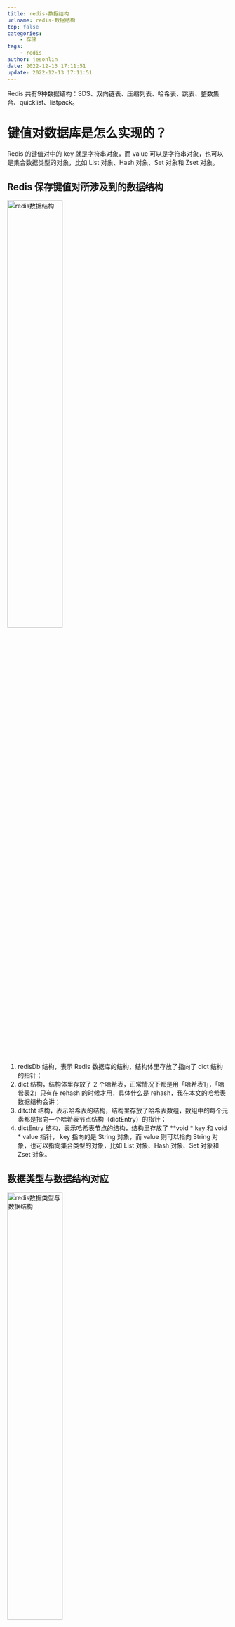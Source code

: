 ```yaml
---
title: redis-数据结构
urlname: redis-数据结构
top: false
categories:
    - 存储
tags:
    - redis
author: jesonlin
date: 2022-12-13 17:11:51
update: 2022-12-13 17:11:51
---
```


Redis 共有9种数据结构：SDS、双向链表、压缩列表、哈希表、跳表、整数集合、quicklist、listpack。

<!-- more -->

# 键值对数据库是怎么实现的？
Redis 的键值对中的 key 就是字符串对象，而 value 可以是字符串对象，也可以是集合数据类型的对象，比如 List 对象、Hash 对象、Set 对象和 Zset 对象。

## Redis 保存键值对所涉及到的数据结构
<img src="./redis数据结构.webp" width = "50%" height = "50%" alt="redis数据结构" align=center />

1. redisDb 结构，表示 Redis 数据库的结构，结构体里存放了指向了 dict 结构的指针；
2. dict 结构，结构体里存放了 2 个哈希表，正常情况下都是用「哈希表1」，「哈希表2」只有在 rehash 的时候才用，具体什么是 rehash，我在本文的哈希表数据结构会讲；
3. ditctht 结构，表示哈希表的结构，结构里存放了哈希表数组，数组中的每个元素都是指向一个哈希表节点结构（dictEntry）的指针；
4. dictEntry 结构，表示哈希表节点的结构，结构里存放了 **void * key 和 void * value 指针， key 指向的是 String 对象，而 value 则可以指向 String 对象，也可以指向集合类型的对象，比如 List 对象、Hash 对象、Set 对象和 Zset 对象。

## 数据类型与数据结构对应
<img src="./redis数据类型与数据结构.webp" width = "50%" height = "50%" alt="redis数据类型与数据结构" align=center />

## redis 这么快的原因
1. 内存数据库，所有操作都在内存上。
2. 高效的数据结构。

## redis 数据结构共有 9 种
SDS、双向链表、压缩列表、哈希表、跳表、整数集合、quicklist、listpack。

<img src="./redis9种数据结构.webp" width = "50%" height = "50%" alt="redis9种数据结构" align=center />
 
# 对象
redis里的键 void * key 和 值 void * value 的指针指向的是 Redis 对象，Redis 中的每个对象都由 redisObject 结构表示，如下图：
    <img src="./redis对象.webp" width = "50%" height = "50%" alt="redis对象" align=center />

1. type，标识该对象是什么类型的对象（String 对象、 List 对象、Hash 对象、Set 对象和 Zset 对象）；
2. encoding，标识该对象使用了哪种底层的数据结构；
3. ptr，指向底层数据结构的指针。


# SDS
键值对中的键是字符串类型，值有时也是字符串类型。

Redis 是用 C 语言实现的，但是它没有直接使用 C 语言的 char* 字符数组来实现字符串，而是自己封装了一个名为简单动态字符串（simple dynamic string，SDS） 的数据结构来表示字符串，也就是 Redis 的 String 数据类型的底层数据结构是 SDS。

## C 语言字符串的缺陷
1. 获取字符串长度的时间复杂度为 O（N）；
2. 字符串的结尾是以 “\0” 字符标识，字符串里面不能包含有 “\0” 字符，因此不能保存二进制数据；
3. 字符串操作函数不高效且不安全，比如有缓冲区溢出的风险，有可能会造成程序运行终止；
    1. 比如strcat 函数是可以将两个字符串拼接在一起。
    2. 如果没有为拼接后的对象分配足够多的内存，就会发生缓冲区溢出。
    3. 拼接过程需要遍历到目的对象末尾，再遍历待拼接对象，效率低。

## SDS 结构设计
<img src="./SDS数据结构.webp" width = "50%" height = "50%" alt="SDS数据结构" align=center />

## SDS 扩容规则
1. 如果所需的 sds 长度小于 1 MB，那么最后的扩容是按照翻倍扩容来执行的。
2. 如果所需的 sds 长度超过 1 MB，那么最后的扩容长度应该是 newlen + 1MB。


# 链表
Redis 的 List 对象的底层实现之一就是链表。C 语言本身没有链表这个数据结构的，所以 Redis 自己设计了一个链表数据结构。是由 list 结构和 3 个 listNode 结构组成的双向链表。
    <img src="./链表数据结构.webp" width = "50%" height = "50%" alt="链表数据结构" align=center />

## 优势
1. 获取某个节点的前置节点或后置节点的时间复杂度只需O(1)。
2. 获取链表的表头节点和表尾节点的时间复杂度只需O(1)。
3. 获取链表中的节点数量的时间复杂度只需O(1)。
4. 链表节点可以保存各种不同类型的值。

## 缺陷
1. 链表每个节点之间的内存都是不连续的，意味着无法很好利用 CPU 缓存。
2. 保存一个链表节点的值都需要一个链表节点结构头的分配，内存开销较大。


# 压缩列表
压缩列表的最大特点，就是它被设计成一种内存紧凑型的数据结构，占用一块连续的内存空间。
    <img src="./压缩列表数据结构.webp" width = "50%" height = "50%" alt="压缩列表数据结构" align=center />

压缩列表节点包含三部分内容：
    1. prevlen，记录了「前一个节点」的长度，目的是为了实现从后向前遍历；
    2. encoding，记录了当前节点实际数据的「类型和长度」，类型主要有两种：字符串和整数。
    3. data，记录了当前节点的实际数据，类型和长度都由 encoding 决定；

## 优势
1. 内存紧凑型的数据结构，占用一块连续的内存空间，可以利用 CPU 缓存；
2. 而且会针对不同长度的数据，进行相应编码，这种方法可以有效地节省内存开销。

## 缺陷 
1. 不能保存过多的元素，否则查询效率就会降低；
2. 新增或修改某个元素时，压缩列表占用的内存空间需要重新分配，甚至可能引发连锁更新的问题。


# 哈希表
哈希表是一种保存键值对（key-value）的数据结构。

## 优势
它能以 O(1) 的复杂度快速查询数据。怎么做到的呢？将 key 通过 Hash 函数的计算，就能定位数据在表中的位置，因为哈希表实际上是数组，所以可以通过索引值快速查询到数据。

## 缺点
哈希表大小固定的情况下，随着数据不断增多，那么哈希冲突的可能性也会越高。

## 链式哈希
<img src="./链式哈希.webp" width = "50%" height = "50%" alt="链式哈希" align=center />

Redis 采用了「链式哈希」来解决哈希冲突。在不扩容哈希表的前提下，将具有相同哈希值的数据串起来，形成链接，以便这些数据在表中仍然可以被查询到。

链式哈希局限性也很明显，随着链表长度的增加，在查询这一位置上的数据的耗时就会增加，毕竟链表的查询的时间复杂度是 O(n)。

## rehash

Redis 定义一个 dict 结构体，这个结构体里定义了两个哈希表（ht[2]）。

在正常服务请求阶段，插入的数据，都会写入到「哈希表 1」，此时的「哈希表 2 」 并没有被分配空间。

随着数据逐步增多，触发了 rehash 操作，这个过程分为三步：

    1. 给「哈希表 2」 分配空间，一般会比「哈希表 1」 大 2 倍；
    2. 将「哈希表 1 」的数据迁移到「哈希表 2」 中；
    3. 迁移完成后，「哈希表 1 」的空间会被释放，并把「哈希表 2」 设置为「哈希表 1」，然后在「哈希表 2」 新创建一个空白的哈希表，为下次 rehash 做准备。

如果「哈希表 1 」的数据量非常大，那么在迁移至「哈希表 2 」的时候，因为会涉及大量的数据拷贝，此时可能会对 Redis 造成阻塞，无法服务其他请求。

## 渐进式 rehash
    
为了避免 rehash 在数据迁移过程中，因拷贝数据的耗时，影响 Redis 性能的情况，所以 Redis 采用了渐进式 rehash，也就是将数据的迁移的工作不再是一次性迁移完成，而是分多次迁移。

渐进式 rehash 步骤如下：

    1. 给「哈希表 2」 分配空间；
    2. 在 rehash 进行期间，每次哈希表元素进行更新时，将相应key-value搬迁到「哈希表 2」上进行更新，新增直接在「哈希表 2」上新增，删除和查找依次在「哈希表 1」和「哈希表 2」上操作。
    3. 随着处理客户端发起的哈希表操作请求数量越多，最终在某个时间点会把「哈希表 1 」的所有 key-value 迁移到「哈希表 2」，从而完成 rehash 操作。

## rehash 触发条件
负载因子 = 哈希表已保存节点数量 / 哈希表大小

触发 rehash 操作的条件，主要有两个：
    
    当负载因子大于等于 1 ，并且 Redis 没有在执行 bgsave 命令或者 bgrewiteaof 命令，也就是没有执行 RDB 快照或没有进行 AOF 重写的时候，就会进行 rehash 操作。
    
    当负载因子大于等于 5 时，此时说明哈希冲突非常严重了，不管有没有有在执行 RDB 快照或 AOF 重写，都会强制进行 rehash 操作。


# 整数集合
整数集合是 Set 对象的底层实现之一。

当一个 Set 对象只包含整数值元素，并且元素数量不大时，就会使用整数集这个数据结构作为底层实现。

## 整数集合结构设计
本质上是一块连续内存空间，保存元素的容器是一个 contents 数组。

## 整数集合的升级操作
当我们将一个新元素加入到整数集合里面，如果新元素的类型（int32_t）比整数集合现有所有元素的类型（int16_t）都要长时，整数集合需要先进行升级，也要维持整数集合的有序性。

    1. 先计算需要扩容的空间，在原有空间上扩容。
    2. 旧数组倒序遍历处理升级每个元素并放在相应位置。
    3. 将待插入元素放到最后应该处于的位置。

## 整数集合升级有什么好处呢？
   不做升级时最简单的方案是使用int64_t类型数组，存在内存浪费情况。
   只有实现升级才能够依据元素具体类型来动态选择最优方案，尽可能节省内存资源。

   不支持升级后又降级的操作。


# 跳表
Redis 只有 Zset 对象的底层实现用到了跳表，跳表的优势是能支持平均 O(logN) 复杂度的节点查找。

zset 结构体里有两个数据结构：
    
    一个是跳表：高效的范围查询
    一个是哈希表：高效单点查询。

## 跳表结构设计
跳表是在链表基础上改进过来的，实现了一种「多层」的有序链表，这样的好处是能快速定位数据。
<img src="./3层跳表.webp" width = "50%" height = "50%" alt="3层跳表" align=center />

## 跳表节点查询过程
<img src="./3层跳表.webp" width = "50%" height = "50%" alt="3层跳表" align=center />

查找一个跳表节点的过程时，跳表会从头节点的最高层开始，逐一遍历每一层。在遍历某一层的跳表节点时，会用跳表节点中的 SDS 类型的元素和元素的权重来进行判断：
    
    1. 如果当前节点的权重「小于」要查找的权重时，跳表就会访问该层上的下一个节点。
    2. 如果当前节点的权重「等于」要查找的权重时，并且当前节点的 SDS 类型数据「小于」要查找的数据时，跳表就会访问该层上的下一个节点。
    3. 如果上面两个条件都不满足，或者下一个节点为空时，跳表就会使用目前遍历到的节点的 level 数组里的下一层指针，然后沿着下一层指针继续查找，这就相当于跳到了下一层接着查找。

## 跳表节点层数设置
跳表的相邻两层的节点数量的比例会影响跳表的查询性能。

跳表的相邻两层的节点数量最理想的比例是 2:1，查找复杂度可以降低到 O(logN)。

那怎样才能维持相邻两层的节点数量的比例为 2 : 1 呢？
    
    1. 如果采用新增节点或者删除节点时，来调整跳表节点以维持比例的方法的话，会带来额外的开销。
    2. Redis 则采用一种巧妙的方法是，跳表在创建节点的时候，随机生成每个节点的层数，并没有严格维持相邻两层的节点数量比例为 2 : 1 的情况。
        具体的做法是，跳表在创建节点时候，会生成范围为[0-1]的一个随机数，如果这个随机数小于 0.25（相当于概率 25%），那么层数就增加 1 层，然后继续生成下一个随机数，直到随机数的结果大于 0.25 结束，最终确定该节点的层数。

        这样的做法，相当于每增加一层的概率不超过 25%，层数越高，概率越低，层高最大限制是 32

## 为什么用跳表而不用平衡树？
1. 从内存占用上来比较，跳表比平衡树更灵活一些。
    1. 平衡树每个节点包含 2 个指针（分别指向左右子树）
    2. 跳表每个节点包含的指针数目平均为 1/(1-p)，具体取决于参数 p 的大小。如果像 Redis里的实现一样，取 p=1/4，那么平均每个节点包含 1.33 个指针，比平衡树更有优势。
2. 在做范围查找的时候，跳表比平衡树操作要简单。
    1. 平衡树上，我们找到指定范围的小值之后，还需要以中序遍历的顺序继续寻找其它不超过大值的节点。
    2. 在跳表上进行范围查找就非常简单，只需要在找到小值之后，对第 1 层链表进行若干步的遍历就可以实现。
3. 从算法实现难度上来比较，跳表比平衡树要简单得多。
    1. 平衡树的插入和删除操作可能引发子树的调整，逻辑复杂。
    2. 跳表的插入和删除只需要修改相邻节点的指针，操作简单又快速。

## redis为什么使用跳表而不使用B+树或二叉树呢?
0. redis 是纯纯的内存数据库。
1. 进行读写数据都是操作内存，跟磁盘没啥关系，因此也不存在磁盘IO了，所以层高就不再是跳表的劣势了。
2. B+树是有一系列合并拆分操作的，换成红黑树或者其他AVL树的话也是各种旋转，目的也是为了保持树的平衡。
3. 而跳表插入数据时，只需要随机一下，就知道自己要不要往上加索引，也就少了旋转平衡的开销。

## Mysql的索引为什么使用B+树而不使用跳表?
0. mysql 是磁盘数据库。
1. B+树是多叉树结构，每个结点都是一个16k的数据页，能存放较多索引信息，三层左右就可以存储2kw左右的数据。也就是说查询一次数据，如果这些数据页都在磁盘里，那么最多需要查询三次磁盘IO。
2. 跳表是链表结构，一条数据一个结点，如果最底层要存放2kw数据，且每次查询都要能达到二分查找的效果，2kw大概在2的24次方左右，最坏情况下，这24层数据会分散在不同的数据页里，也即是查一次数据会经历24次磁盘IO。
3. 因此存放同样量级的数据，B+树的高度比跳表的要少，如果放在mysql数据库上来说，就是磁盘IO次数更少，因此B+树查询更快。如果放在mysql数据库上来说，就是磁盘IO次数更少，因此B+树查询更快。
4. 而针对写操作，B+树需要拆分合并索引数据页，跳表则独立插入，并根据随机函数确定层数，没有旋转和维持平衡的开销，因此跳表的写入性能会比B+树要好。


# quicklist
在 Redis 3.2 的时候，List 对象的底层由双向链表或者压缩列表改为 quicklist 数据结构实现。

quicklist 就是「双向链表 + 压缩列表」组合，因为一个 quicklist 就是一个链表，而链表中的每个元素又是一个压缩列表。
<img src="./quicklist数据结构.webp" width = "50%" height = "50%" alt="quicklist数据结构" align=center />

在向 quicklist 添加一个元素的时候，不会像普通的链表那样，直接新建一个链表节点。而是会检查插入位置的压缩列表是否能容纳该元素，如果能容纳就直接保存到 quicklistNode 结构里的压缩列表，如果不能容纳，才会新建一个新的 quicklistNode 结构。


# listpack
listpack 采用了压缩列表的很多优秀的设计，比如还是用一块连续的内存空间来紧凑地保存数据，并且为了节省内存的开销，listpack 节点会采用不同的编码方式保存不同大小的数据。
<img src="./listpack数据结构.webp" width = "50%" height = "50%" alt="listpack数据结构" align=center />

    encoding，定义该元素的编码类型，会对不同长度的整数和字符串进行编码；
    data，实际存放的数据；
    len，encoding+data的总长度；

listpack 没有压缩列表中记录前一个节点长度的字段了，listpack 只记录当前节点的长度，当我们向 listpack 加入一个新元素的时候，不会影响其他节点的长度字段的变化，从而避免了压缩列表的连锁更新问题。


# Reference
[图解Redis介绍](https://xiaolincoding.com/redis/)
[在线redis环境](https://try.redis.io/)